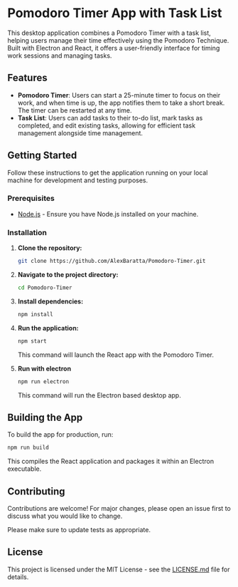 
# Pomodoro Timer App with Task List

This desktop application combines a Pomodoro Timer with a task list, helping users manage their time effectively using the Pomodoro Technique. Built with Electron and React, it offers a user-friendly interface for timing work sessions and managing tasks.

## Features

- **Pomodoro Timer**: Users can start a 25-minute timer to focus on their work, and when time is up, the app notifies them to take a short break. The timer can be restarted at any time.
- **Task List**: Users can add tasks to their to-do list, mark tasks as completed, and edit existing tasks, allowing for efficient task management alongside time management.

## Getting Started

Follow these instructions to get the application running on your local machine for development and testing purposes.

### Prerequisites

- [Node.js](https://nodejs.org/en/download/) - Ensure you have Node.js installed on your machine.

### Installation

1. **Clone the repository:**
   ```bash
   git clone https://github.com/AlexBaratta/Pomodoro-Timer.git
   ```
   
2. **Navigate to the project directory:**
   ```bash
   cd Pomodoro-Timer
   ```

3. **Install dependencies:**
   ```bash
   npm install
   ```

4. **Run the application:**
   ```bash
   npm start
   ```
   This command will launch the React app with the Pomodoro Timer.
5. **Run with electron**
   ```bash
   npm run electron
   ```
   This command will run the Electron based desktop app.
## Building the App

To build the app for production, run:

```bash
npm run build
```

This compiles the React application and packages it within an Electron executable.

## Contributing

Contributions are welcome! For major changes, please open an issue first to discuss what you would like to change.

Please make sure to update tests as appropriate.

## License

This project is licensed under the MIT License - see the [LICENSE.md](LICENSE.md) file for details.
